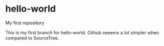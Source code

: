 # hello-world
My first repository

This is my first branch for hello-world. 
Github seeems a lot simpler when compared to SourceTree.
